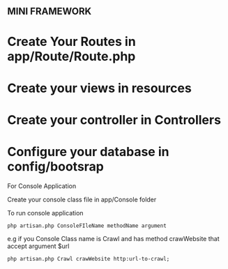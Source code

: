## MINI FRAMEWORK

# Create Your Routes in app/Route/Route.php
# Create your views in resources
# Create your controller in Controllers
# Configure your database in config/bootsrap

For Console Application 

Create your console class file in app/Console folder

To run console application

`php artisan.php ConsoleFIleName methodName argument `

e.g if you Console Class name is Crawl and has method crawWebsite that accept argument $url

`php artisan.php Crawl crawWebsite http:url-to-crawl;`
